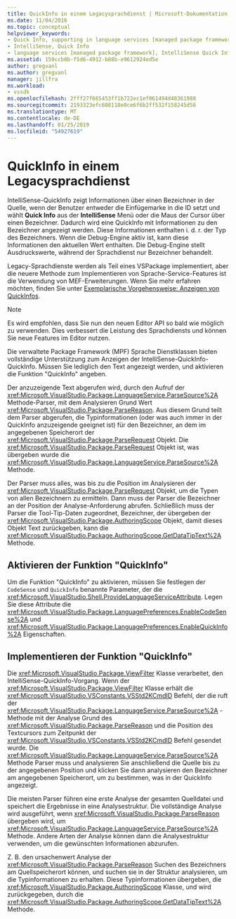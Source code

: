 ```yaml
---
title: QuickInfo in einem Legacysprachdienst | Microsoft-Dokumentation
ms.date: 11/04/2016
ms.topic: conceptual
helpviewer_keywords:
- Quick Info, supporting in language services [managed package framework]
- IntelliSense, Quick Info
- language services [managed package framework], IntelliSense Quick Info
ms.assetid: 159ccb0b-f5d6-4912-b88b-e9612924ed5e
author: gregvanl
ms.author: gregvanl
manager: jillfra
ms.workload:
- vssdk
ms.openlocfilehash: 2fff27f665453ff1b722ec1ef061494d48361988
ms.sourcegitcommit: 2193323efc608118e0ce6f6b2ff532f158245d56
ms.translationtype: MT
ms.contentlocale: de-DE
ms.lasthandoff: 01/25/2019
ms.locfileid: "54927619"
---
```

# <a name="quick-info-in-a-legacy-language-service"></a>QuickInfo in einem Legacysprachdienst
IntelliSense-QuickInfo zeigt Informationen über einen Bezeichner in der Quelle, wenn der Benutzer entweder die Einfügemarke in die ID setzt und wählt **Quick Info** aus der **IntelliSense** Menü oder die Maus der Cursor über einen Bezeichner. Dadurch wird eine QuickInfo mit Informationen zu den Bezeichner angezeigt werden. Diese Informationen enthalten i. d. r. der Typ des Bezeichners. Wenn die Debug-Engine aktiv ist, kann diese Informationen den aktuellen Wert enthalten. Die Debug-Engine stellt Ausdruckswerte, während der Sprachdienst nur Bezeichner behandelt.  
  
 Legacy-Sprachdienste werden als Teil eines VSPackage implementiert, aber die neuere Methode zum Implementieren von Sprache-Service-Features ist die Verwendung von MEF-Erweiterungen. Wenn Sie mehr erfahren möchten, finden Sie unter [Exemplarische Vorgehensweise: Anzeigen von QuickInfos](../../extensibility/walkthrough-displaying-quickinfo-tooltips.md).  
  
> [!NOTE]
>  Es wird empfohlen, dass Sie nun den neuen Editor API so bald wie möglich zu verwenden. Dies verbessert die Leistung des Sprachdiensts und können Sie neue Features im Editor nutzen.  
  
 Die verwaltete Package Framework (MPF) Sprache Dienstklassen bieten vollständige Unterstützung zum Anzeigen der IntelliSense-QuickInfo-QuickInfo. Müssen Sie lediglich den Text angezeigt werden, und aktivieren die Funktion "QuickInfo" angeben.  
  
 Der anzuzeigende Text abgerufen wird, durch den Aufruf der <xref:Microsoft.VisualStudio.Package.LanguageService.ParseSource%2A> Methode-Parser, mit dem Analysieren Grund Wert <xref:Microsoft.VisualStudio.Package.ParseReason>. Aus diesem Grund teilt dem Parser abgerufen, die Typinformationen (oder was auch immer in der QuickInfo anzuzeigende geeignet ist) für den Bezeichner, an dem im angegebenen Speicherort der <xref:Microsoft.VisualStudio.Package.ParseRequest> Objekt. Die <xref:Microsoft.VisualStudio.Package.ParseRequest> Objekt ist, was übergeben wurde die <xref:Microsoft.VisualStudio.Package.LanguageService.ParseSource%2A> Methode.  
  
 Der Parser muss alles, was bis zu die Position im Analysieren der <xref:Microsoft.VisualStudio.Package.ParseRequest> Objekt, um die Typen von allen Bezeichnern zu ermitteln. Dann muss der Parser die Bezeichner an der Position der Analyse-Anforderung abrufen. Schließlich muss der Parser die Tool-Tip-Daten zugeordnet, Bezeichner, der übergeben der <xref:Microsoft.VisualStudio.Package.AuthoringScope> Objekt, damit dieses Objekt Text zurückgeben, kann die <xref:Microsoft.VisualStudio.Package.AuthoringScope.GetDataTipText%2A> Methode.  
  
## <a name="enabling-the-quick-info-feature"></a>Aktivieren der Funktion "QuickInfo"  
 Um die Funktion "QuickInfo" zu aktivieren, müssen Sie festlegen der `CodeSense` und `QuickInfo` benannte Parameter, der die <xref:Microsoft.VisualStudio.Shell.ProvideLanguageServiceAttribute>. Legen Sie diese Attribute die <xref:Microsoft.VisualStudio.Package.LanguagePreferences.EnableCodeSense%2A> und <xref:Microsoft.VisualStudio.Package.LanguagePreferences.EnableQuickInfo%2A> Eigenschaften.  
  
## <a name="implementing-the-quick-info-feature"></a>Implementieren der Funktion "QuickInfo"  
 Die <xref:Microsoft.VisualStudio.Package.ViewFilter> Klasse verarbeitet, den IntelliSense-QuickInfo-Vorgang. Wenn der <xref:Microsoft.VisualStudio.Package.ViewFilter> Klasse erhält die <xref:Microsoft.VisualStudio.VSConstants.VSStd2KCmdID> Befehl, der die ruft der <xref:Microsoft.VisualStudio.Package.LanguageService.ParseSource%2A> -Methode mit der Analyse Grund des <xref:Microsoft.VisualStudio.Package.ParseReason> und die Position des Textcursors zum Zeitpunkt der <xref:Microsoft.VisualStudio.VSConstants.VSStd2KCmdID> Befehl gesendet wurde. Die <xref:Microsoft.VisualStudio.Package.LanguageService.ParseSource%2A> Methode Parser muss und analysieren Sie anschließend die Quelle bis zu der angegebenen Position und klicken Sie dann analysieren den Bezeichner am angegebenen Speicherort, um zu bestimmen, was in der QuickInfo angezeigt.  
  
 Die meisten Parser führen eine erste Analyse der gesamten Quelldatei und speichert die Ergebnisse in eine Analysestruktur. Die vollständige Analyse wird ausgeführt, wenn <xref:Microsoft.VisualStudio.Package.ParseReason> übergeben wird, um <xref:Microsoft.VisualStudio.Package.LanguageService.ParseSource%2A> Methode. Andere Arten der Analyse können dann die Analysestruktur verwenden, um die gewünschten Informationen abzurufen.  
  
 Z. B. den ursachenwert Analyse der <xref:Microsoft.VisualStudio.Package.ParseReason> Suchen des Bezeichners am Quellspeicherort können, und suchen sie in der Struktur analysieren, um die Typinformationen zu erhalten. Diese Typinformationen übergeben, die <xref:Microsoft.VisualStudio.Package.AuthoringScope> Klasse, und wird zurückgegeben, durch die <xref:Microsoft.VisualStudio.Package.AuthoringScope.GetDataTipText%2A> Methode.
